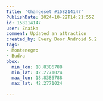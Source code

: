 ```yaml
---
Title: 'Changeset #158214147'
PublishDate: 2024-10-22T14:21:55Z
id: 158214147
user: Znaika
comment: Updated an attraction
created_by: Every Door Android 5.2
tags:
- Montenegro
- Budva
bbox:
  min_lon: 18.8386788
  min_lat: 42.2771024
  max_lon: 18.8386788
  max_lat: 42.2771024

---
```

